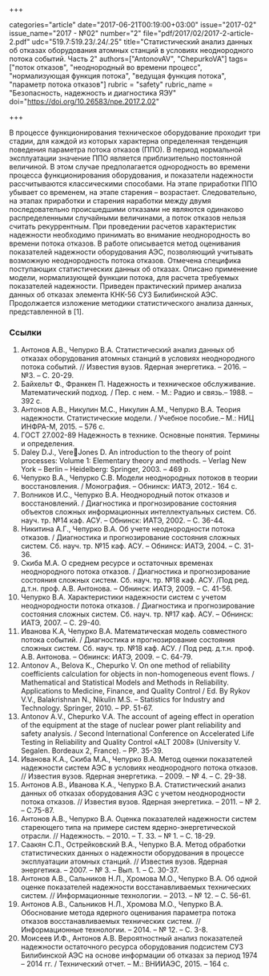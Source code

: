 +++

categories="article"
date="2017-06-21T00:19:00+03:00"
issue="2017-02"
issue_name="2017 - №02"
number="2"
file="pdf/2017/02/2017-2-article-2.pdf"
udc="519.7:519.23/.24/.25"
title="Статистический анализ данных об отказах оборудования атомных станций в условиях неоднородного потока событий. Часть 2"
authors=["AntonovAV", "ChepurkoVA"]
tags=["поток отказов", "неоднородный во времени процесс", "нормализующая функция потока", "ведущая функция потока", "параметр потока отказов"]
rubric = "safety"
rubric_name = "Безопасность, надежность и диагностика ЯЭУ"
doi="https://doi.org/10.26583/npe.2017.2.02"

+++

В процессе функционирования техническое оборудование проходит три стадии, для каждой из которых характерна определенная тенденция поведения параметра потока отказов (ППО). В период нормальной эксплуатации значение ППО является приблизительно постоянной величиной. В этом случае предполагается однородность во времени процесса функционирования оборудования, и показатели надежности рассчитываются классическими способами. На этапе приработки ППО убывает со временем, на этапе старения – возрастает. Следовательно, на этапах приработки и старения наработки между двумя последовательно происшедшими отказами не являются одинаково распределенными случайными величинами, а поток отказов нельзя считать рекуррентным. При проведении расчетов характеристик надежности необходимо принимать во внимание неоднородность во времени потока отказов. В работе описывается метод оценивания показателей надежности оборудования АЭС, позволяющий учитывать возможную неоднородность потока отказов. Отмечена специфика поступающих статистических данных об отказах. Описано применение модели, нормализующей функции потока, для расчета требуемых показателей надежности. Приведен практический пример анализа данных об отказах элемента КНК-56 СУЗ Билибинской АЭС. Продолжается изложение методики статистического анализа данных, представленной в [1].

### Ссылки

1. Антонов А.В., Чепурко В.А. Статистический анализ данных об отказах оборудования атомных станций в условиях неоднородного потока событий. // Известия вузов. Ядерная энергетика. – 2016. – №3. – C. 20-29.
2. Байхельт Ф., Франкен П. Надежность и техническое обслуживание. Математический подход. / Пер. с нем. - М.: Радио и связь.– 1988. – 392 с.
3. Антонов А.В., Никулин М.С., Никулин А.М., Чепурко В.А. Теория надежности. Статистические модели. / Учебное пособие.– М.: НИЦ ИНФРА-М, 2015. – 576 с.
4. ГОСТ 27.002-89 Надежность в технике. Основные понятия. Термины и определения.
5. Daley D.J., VereJones D. An introduction to the theory of point processes: Volume 1: Elementary theory and methods. – Verlag New York – Berlin – Heidelberg: Springer, 2003. – 469 p.
6. Чепурко В.А., Чепурко С.В. Модели неоднородных потоков в теории восстановления. / Монография. – Обнинск: ИАТЭ, 2012.- 164 с.
7. Волников И.С., Чепурко В.А. Неоднородный поток отказов и восстановлений. / Диагностика и прогнозирование состояния объектов сложных информационных интеллектуальных систем. Сб. науч. тр. №14 каф. АСУ. – Обнинск: ИАТЭ, 2002. – С. 36-44.
8. Никитина А.Г., Чепурко В.А. Об учете неоднородности потока отказов. / Диагностика и прогнозирование состояния сложных систем. Сб. науч. тр. №15 каф. АСУ. – Обнинск: ИАТЭ, 2004. – C. 31-36.
9. Скиба М.А. О среднем ресурсе и остаточных временах неоднородного потока отказов. / Диагностика и прогнозирование состояния сложных систем. Сб. науч. тр. №18 каф. АСУ. /Под ред. д.т.н. проф. А.В. Антонова. – Обнинск: ИАТЭ, 2009. – С. 41-56.
10. Чепурко В.А. Характеристики надежности систем с учетом неоднородности потока отказов. / Диагностика и прогнозирование состояния сложных систем. Сб. науч. тр. №17 каф. АСУ. – Обнинск: ИАТЭ, 2007. – C. 29-40.
11. Иванова К.А, Чепурко В.А. Математическая модель совместного потока событий. / Диагностика и прогнозирование состояния сложных систем. Сб. науч. тр. №18 каф. АСУ. / Под ред. д.т.н. проф. А.В. Антонова. – Обнинск: ИАТЭ, 2009. – С. 64-79.
12. Antonov A., Belova K., Chepurko V. On one method of reliability coefficients calculation for objects in non-homogeneous event flows. / Mathematical and Statistical Models and Methods in Reliability. Applications to Medicine, Finance, and Quality Control / Ed. By Rykov V.V., Balakrishnan N., Nikulin M.S. – Statistics for Industry and Technology. Springer, 2010. – PP. 51-67.
13. Antonov A.V., Chepurko V.A. The account of ageing effect in operation of the equipment at the stage of nuclear power plant reliability and safety analysis. / Second International Conference on Accelerated Life Testing in Reliability and Quality Control «ALT 2008» (University V. Segalen. Bordeaux 2, France). – PP. 35-39.
14. Иванова К.А., Скиба М.А., Чепурко В.А. Метод оценки показателей надежности систем АЭС в условиях неоднородного потока отказов. // Известия вузов. Ядерная энергетика. – 2009. – № 4. – C. 29-38.
15. Антонов А.В., Иванова К.А., Чепурко В.А. Статистический анализ данных об отказах оборудования АЭС с учетом неоднородности потока отказов. // Известия вузов. Ядерная энергетика. – 2011. – № 2. – C.75-87.
16. Антонов А.В., Чепурко В.А. Оценка показателей надежности систем стареющего типа на примере систем ядерно-энергетической отрасли. // Надежность. – 2010. – Т. 33. – № 1. – С. 18-29.
17. Саакян С.П., Острейковский В.А., Чепурко В.А. Метод обработки статистических данных о надежности оборудования в процессе эксплуатации атомных станций. // Известия вузов. Ядерная энергетика. – 2007. – № 3. – Вып. 1. – C. 30-37.
18. Антонов А.В., Сальников Н.Л., Хромова М.О., Чепурко В.А. Об одной оценке показателей надежности восстанавливаемых технических систем. // Информационные технологии. – 2013. – № 12. – С. 56-61.
19. Антонов А.В., Сальников Н.Л., Хромова М.О., Чепурко В.А. Обоснование метода ядерного оценивания параметра потока отказов восстанавливаемых технических систем. // Информационные технологии. – 2014. – № 12. – С. 3-8.
20. Моисеев И.Ф., Антонов А.В. Вероятностный анализ показателей надежности остаточного ресурса оборудования подсистем СУЗ Билибинской АЭС на основе информации об отказах за период 1974 – 2014 гг. / Технический отчет. – М.: ВНИИАЭС, 2015. – 164 с.